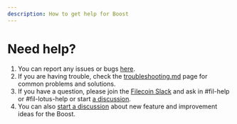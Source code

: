 ```yaml
---
description: How to get help for Boost
---
```


# Need help?

1. You can report any issues or bugs [here](https://github.com/filecoin-project/boost/issues/new?assignees=\&labels=need%2Ftriage%2Ckind%2Fbug\&template=bug\_report.yml).
2. If you are having trouble, check the [troubleshooting.md](troubleshooting.md "mention") page for common problems and solutions.
3. If you have a question, please join the [Filecoin Slack](https://filecoin.io/slack/) and ask in #fil-help or #fil-lotus-help or start [a discussion](https://github.com/filecoin-project/boost/discussions).
4. You can also [start a discussion](https://github.com/filecoin-project/boost/discussions/new?category=ideas) about new feature and improvement ideas for the Boost.
